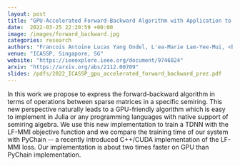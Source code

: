 ```yaml
---
layout: post
title: "GPU-Accelerated Forward-Backward Algorithm with Application to Lattice-Free MMI"
date:  2022-03-25 22:20:59 +00:00
image: /images/forward_backward.jpg
categories: research
authors: "Francois Antoine Lucas Yang Ondel, L'ea-Marie Lam-Yee-Mui, <b>Martin Kocour</b>, Filippo Caio Corro, Lukáš Burget"
venue: "ICASSP, Singapore, SG"
website: "https://ieeexplore.ieee.org/document/9746824"
arxiv: "https://arxiv.org/abs/2112.00709"
slides: /pdfs/2022_ICASSP_gpu_accelerated_forward_backward_prez.pdf
---
```

In this work we propose to express the forward-backward algorithm in terms of operations between sparse matrices in a specific semiring.
This new perspective naturally leads to a GPU-friendly algorithm which is easy to implement in Julia or any programming languages with native support of semiring algebra.
We use this new implementation to train a TDNN with the LF-MMI objective function and we compare the training time of our system with PyChain -- a recently introduced C++/CUDA implementation of the LF-MMI loss. Our implementation is about two times faster on GPU than PyChain implementation.